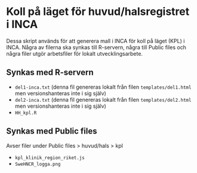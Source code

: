 # Koll på läget för huvud/halsregistret i INCA

Dessa skript används för att generera mall i INCA för koll på läget (KPL) i INCA. 
Några av filerna ska synkas till R-servern, några till Public files och några filer utgör arbetsfiler för lokalt utvecklingsarbete.


## Synkas med R-servern
* `del1-inca.txt` (denna fil genereras lokalt från filen `templates/del1.html` men versionshanteras inte i sig själv)
* `del2-inca.txt` (denna fil genereras lokalt från filen `templates/del2.html` men versionshanteras inte i sig själv)
* `HH_kpl.R`

## Synkas med Public files
Avser filer under Public files > huvud/hals > kpl
* `kpl_klinik_region_riket.js`
* `SweHNCR_logga.png`
